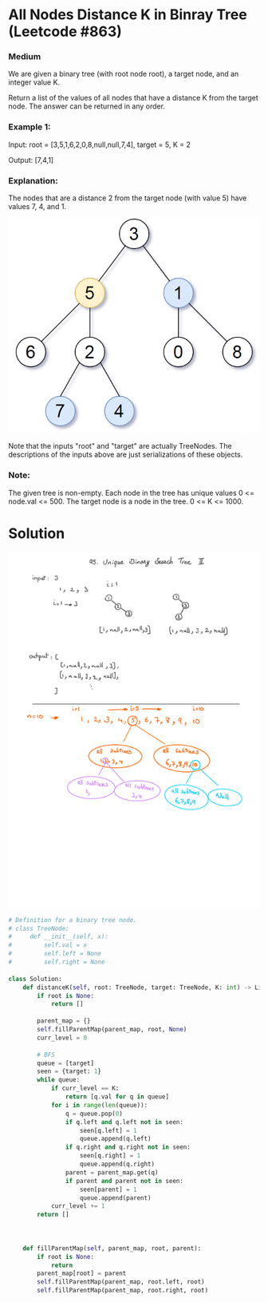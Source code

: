 All Nodes Distance K in Binray Tree (Leetcode #863)
===============================
### Medium
We are given a binary tree (with root node root), a target node, and an integer value K.

Return a list of the values of all nodes that have a distance K from the target node.  The answer can be returned in any order.

### Example 1:
Input: root = [3,5,1,6,2,0,8,null,null,7,4], target = 5, K = 2

Output: [7,4,1]

### Explanation:
The nodes that are a distance 2 from the target node (with value 5)
have values 7, 4, and 1.

![example](images/image0005.png)

Note that the inputs "root" and "target" are actually TreeNodes.
The descriptions of the inputs above are just serializations of these objects.


### Note:

The given tree is non-empty.
Each node in the tree has unique values 0 <= node.val <= 500.
The target node is a node in the tree.
0 <= K <= 1000.

Solution
========
![explanation](images/image0006.png)

```python
# Definition for a binary tree node.
# class TreeNode:
#     def __init__(self, x):
#         self.val = x
#         self.left = None
#         self.right = None

class Solution:
    def distanceK(self, root: TreeNode, target: TreeNode, K: int) -> List[int]:
        if root is None:
            return []

        parent_map = {}
        self.fillParentMap(parent_map, root, None)
        curr_level = 0

        # BFS
        queue = [target]
        seen = {target: 1}
        while queue:
            if curr_level == K:
                return [q.val for q in queue]
            for i in range(len(queue)):
                q = queue.pop(0)
                if q.left and q.left not in seen:
                    seen[q.left] = 1
                    queue.append(q.left)
                if q.right and q.right not in seen:
                    seen[q.right] = 1
                    queue.append(q.right)
                parent = parent_map.get(q)
                if parent and parent not in seen:
                    seen[parent] = 1
                    queue.append(parent)
            curr_level += 1
        return []



    def fillParentMap(self, parent_map, root, parent):
        if root is None:
            return
        parent_map[root] = parent
        self.fillParentMap(parent_map, root.left, root)
        self.fillParentMap(parent_map, root.right, root)

```
